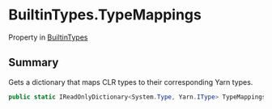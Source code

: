# BuiltinTypes.TypeMappings

Property in [BuiltinTypes](api/csharp/yarn.builtintypes.md)

## Summary


Gets a dictionary that maps CLR types to their corresponding
Yarn types.


```csharp
public static IReadOnlyDictionary<System.Type, Yarn.IType> TypeMappings { get; };
```

